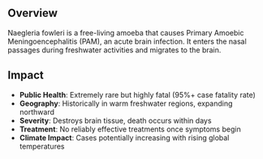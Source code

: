 ## Overview

Naegleria fowleri is a free-living amoeba that causes Primary Amoebic Meningoencephalitis (PAM), an acute brain infection. It enters the nasal passages during freshwater activities and migrates to the brain.

## Impact

- **Public Health**: Extremely rare but highly fatal (95%+ case fatality rate)
- **Geography**: Historically in warm freshwater regions, expanding northward
- **Severity**: Destroys brain tissue, death occurs within days
- **Treatment**: No reliably effective treatments once symptoms begin
- **Climate Impact**: Cases potentially increasing with rising global temperatures
